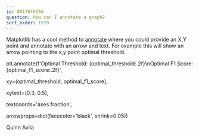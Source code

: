 ```yaml
---
id: 80176f658d
question: How can I annotate a graph?
sort_order: 1570
---
```


Matplotlib has a cool method to [annotate](https://matplotlib.org/stable/api/_as_gen/matplotlib.pyplot.annotate.html) where you could provide an X,Y point and annotate with an arrow and text. For example this will show an arrow pointing to the x,y point optimal threshold.

plt.annotate(f'Optimal Threshold: {optimal_threshold:.2f}\nOptimal F1 Score: {optimal_f1_score:.2f}',

xy=(optimal_threshold, optimal_f1_score),

xytext=(0.3, 0.5),

textcoords='axes fraction',

arrowprops=dict(facecolor='black', shrink=0.05))

Quinn Avila


